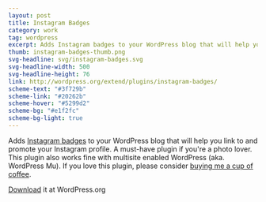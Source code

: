 ```yaml
---
layout: post
title: Instagram Badges
category: work
tag: wordpress
excerpt: Adds Instagram badges to your WordPress blog that will help you link to and promote your Instagram profile.
thumb: instagram-badges-thumb.png
svg-headline: svg/instagram-badges.svg
svg-headline-width: 500
svg-headline-height: 76
link: http://wordpress.org/extend/plugins/instagram-badges/
scheme-text: "#3f729b"
scheme-link: "#20262b"
scheme-hover: "#5299d2"
scheme-bg: "#e1f2fc"
scheme-bg-light: true
---
```


<p>Adds <a href="http://blog.instagram.com/post/36222022872/introducing-instagram-badges">Instagram badges</a> to your WordPress blog that will help you link to and promote your Instagram profile. A must-have plugin if you're a photo lover. This plugin also works fine with multisite enabled WordPress (aka. WordPress Mu). If you love this plugin, please consider <a href="{{ '/donate/' | prepend: site.base }}">buying me a cup of coffee</a>.</p>

<p class="download"><a href="http://wordpress.org/extend/plugins/instagram-badges/">Download</a> it at WordPress.org</p>

